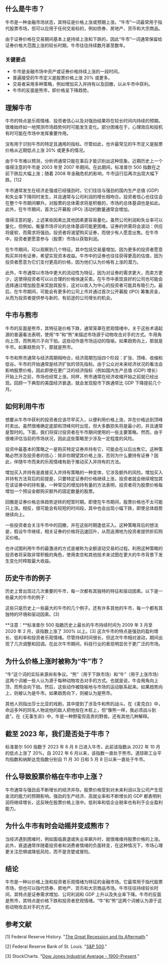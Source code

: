 ## 什么是牛市？

牛市是一种金融市场状态，其特征是价格上涨或预期上涨。“牛市”一词最常用于指代股票市场，但可以应用于任何交易标的，例如债券、房地产、货币和大宗商品。

由于证券价格在交易期间基本上是持续上涨和下跌的，因此“牛市”一词通常保留给证券价格大范围上涨的较长时期。牛市往往持续数月甚至数年。

### 关键要点

- 牛市是金融市场中资产或证券价格持续上涨的一段时间。
- 普遍接受的牛市定义是股票价格上涨 20% 或更多。
- 交易者采用多种策略，例如增加买入并持有以及回撤，以从牛市中获利。
- 牛市的反面是熊市，即价格呈下降趋势。

## 理解牛市

牛市的特点是乐观情绪、投资者信心以及对强劲结果将在较长时间内持续的预期。很难始终如一地预测市场趋势何时可能发生变化。部分困难在于，心理效应和投机有时可能在市场中发挥重要作用。

没有用于识别牛市的特定且通用的指标。尽管如此，也许最常见的牛市定义是股票价格从近期低点上涨 20% 或更多的情况。

由于牛市难以预测，分析师通常只能在事后才能识别出这种现象。近期历史上一个值得注意的牛市是 2003 年至 2007 年期间。在此期间，标准普尔 500 指数在之前下跌后大幅上涨；随着 2008 年金融危机的影响，牛市运行后再次出现大幅下跌。[1]2

牛市通常发生在经济走强或已经强劲时。它们往往与强劲的国内生产总值 (GDP) 和失业率下降同时发生，并且通常与公司利润的增长相吻合。投资者信心也往往会在整个牛市期间攀升。对股票的总体需求将是积极的，市场的总体基调也是如此。此外，在牛市期间，首次公开募股 (IPO) 活动的数量通常会增加。

值得注意的是，上述某些因素比其他因素更容易量化。虽然公司利润和失业率可以量化，但例如，衡量市场评论的总体基调可能更困难。证券的供需将会波动：供应将疲软，而需求将强劲。投资者将渴望购买证券，而很少有人愿意出售。在牛市中，投资者更愿意参与（股票）市场以获取利润。

在牛市期间，可以观察到几个特征。其中包括交易量增加，因为更多的投资者愿意购买并持有证券，希望实现资本收益。牛市中的证券也往往获得更高的估值，因为投资者愿意为它们支付更高的价格，因为他们认为价格有上涨的潜力。

此外，牛市通常以市场中更大的流动性为特征，因为对证券的需求更大，而卖方更少，这使得投资者可以以合理的价格快速买卖。在牛市中表现良好的公司也可能会选择通过增加股息来奖励其股东，这对以收入为中心的投资者可能具有吸引力。最后，在牛市期间，可能会有更多的公司上市并通过首次公开募股 (IPO) 筹集资金，从而为投资者提供参与新的、有前途的公司增长的机会。

## 牛市与熊市

牛市的反面是熊市，其特征是价格下跌，通常笼罩在悲观情绪中。关于这些术语起源的普遍看法表明，使用“牛”和“熊”来描述市场源于动物攻击对手的方式。牛用角向上顶，而熊用爪子向下拍。这些动作是市场运动的隐喻。如果趋势向上，那就是牛市。如果趋势向下，那就是熊市。

牛市和熊市通常与经济周期相吻合，经济周期包括四个阶段：扩张、顶峰、收缩和低谷。牛市的开始通常是经济扩张的领先指标。由于公众对未来经济状况的看法会影响股票价格，因此即使在更广泛的经济指标（例如国内生产总值 (GDP) 增长）开始上升之前，市场也经常上涨。同样，熊市通常在经济收缩开始之前就已经出现。回顾一下典型的美国经济衰退，就会发现股市下跌通常比 GDP 下降提前几个月。

## 如何利用牛市

想要从牛市中获利的投资者应该尽早买入，以便利用价格上涨，并在价格达到顶峰时卖出。虽然很难确定底部和顶峰何时出现，但大多数损失将是最小的，并且通常是暂时的。下面，我们将探讨投资者在牛市期间使用的一些主要策略。然而，由于很难评估当前的市场状况，因此这些策略至少涉及一定程度的风险。

投资中最基本的策略之一是购买特定证券并持有它，可能会在以后出售它。这种策略必然涉及投资者的信心：除非你期望其价格上涨，否则为什么要持有证券？因此，伴随牛市而来的乐观情绪有助于推动买入并持有的方法。

增加买入并持有是直接买入并持有策略的一种变体，它涉及额外的风险。增加买入并持有方法背后的前提是，只要特定证券的价格继续上涨，投资者就会继续增加其在该证券中的持有量。一种常见的增加持有量的方法表明，投资者将为股票价格每增加一个预设金额购买额外的固定数量的股票。

回撤是证券价格总体趋势逆转的短暂时期。即使在牛市期间，股票价格也不太可能只上涨。相反，很可能会有较短的时间段，其中也会出现小幅下跌，即使总体趋势继续向上。

一些投资者会关注牛市中的回撤，并在这些时期逢低买入。这种策略背后的想法是，假设牛市继续，相关证券的价格将迅速回升，从而追溯地为投资者提供折扣购买价格。

也许试图利用牛市的最激进的方式是被称为全额波动交易的过程。利用这种策略的投资者将采取非常积极的角色，使用卖空和其他技术来试图在更大的牛市背景下发生变化时榨取最大收益。

## 历史牛市的例子

历史上曾出现过几次重要的牛市，每一次都有其独特的特征和驱动因素。以下是一些最大的牛市的例子：

这些只是历史上一些最大的牛市的几个例子。还有许多其他的牛市，每一个都有其独特的环境和驱动因素。[3]

**注意：**标准普尔 500 指数历史上最长的牛市持续时间为 2009 年 3 月至 2020 年 2 月，该指数上涨了 300% 以上。[3] 这次牛市的特点是强劲的盈利增长、低利率和投资者乐观情绪。尽管持续时间很长，但这次牛市相对波动，期间出现了几次调整和回调。在此次牛市期间，科技行业的表现明显优于更广泛的市场。

## 为什么价格上涨时被称为“牛”市？

“牛”这个词的实际来源尚有争议。“熊”（用于下跌市场）和“牛”（用于上涨市场）这两个词被一些人认为源于每种动物攻击对手的方式。也就是说，牛会用角向上顶，而熊会向下拍。然后，这些动作被隐喻地与市场的运动联系起来。如果趋势向上，则被认为是牛市。如果趋势向下，则被认为是熊市。

其他人则指出莎士比亚的戏剧，其中提到了涉及牛和熊的战斗。在《麦克白》中，命运多舛的同名人物说他的敌人把他拴在木桩上，但“像熊一样，我必须战斗到底”。在《无事生非》中，牛是一种野蛮但高贵的野兽。还有其他几种解释。

## 截至 2023 年，我们是否处于牛市？

标准普尔 500 指数于 2023 年 6 月 8 日进入牛市，此前该指数从 2022 年 10 月的低点上涨了 20%。自 2022 年 6 月以来，该指数一直处于熊市。道琼斯工业平均指数和纳斯达克指数分别自 11 月 30 日和 5 月 8 日以来一直处于牛市。

## 什么导致股票价格在牛市中上涨？

牛市通常与强劲且不断增长的经济并存。股票价格受到对未来利润以及公司产生现金流的能力的预期影响。强劲的生产经济、高就业率和不断增长的 GDP 都表明利润将继续增长，这反映在股票价格上涨中。低利率和低企业税率也有利于企业盈利能力。

## 为什么牛市有时会动摇并变成熊市？

当经济遇到困难时，例如面临衰退或失业率飙升时，就很难维持股票价格的上涨。此外，衰退通常伴随着投资者和消费者情绪的负面转变，在这种情况下，市场心理更关注恐惧或降低风险，而不是贪婪或冒险。

## 结论

牛市是一种以价格上涨和投资者乐观情绪为特征的金融市场。它最常用于指代股票市场，但也可以指代债券、房地产、货币和大宗商品市场。牛市往往持续较长时间，其特点是证券需求增加、公司利润和 GDP 上升以及失业率下降。牛市的反面是熊市，其特点是价格下跌和投资者悲观情绪。“牛”和“熊”这两个词被认为源于这些动物攻击对手的方式。

## 参考文献

[1] Federal Reserve History. "[The Great Recession and Its Aftermath](https://www.federalreservehistory.org/essays/great-recession-and-its-aftermath)."

[2] Federal Reserve Bank of St. Louis. "[S&P 500](https://fred.stlouisfed.org/series/SP500)."

[3] StockCharts. "[Dow Jones Industrial Average - 1900–Present](https://stockcharts.com/freecharts/historical/marketindexes.html)."
